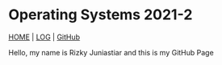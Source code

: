 # Operating Systems 2021-2 
[HOME](.) | [LOG](TXT/mylog.txt) | [GitHub](https://github.com/rizkyyjun/os212)

Hello, my name is Rizky Juniastiar and this is my GitHub Page
